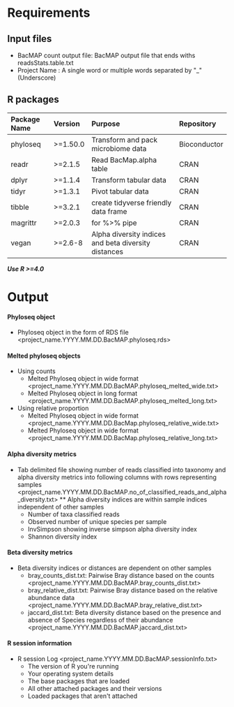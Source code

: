 

# Requirements

## Input files
* BacMAP count output file: BacMAP output file that ends withs readsStats.table.txt 
* Project Name : A single word or multiple words separated by "_" (Underscore)
## R packages

| Package Name | Version | Purpose  | Repository
|:--|:--|:--|:--|
|phyloseq  | >=1.50.0 | Transform and pack microbiome data | Bioconductor
|readr  | >=2.1.5 | Read BacMap.alpha table | CRAN
|dplyr  | >=1.1.4 | Transform tabular data | CRAN
|tidyr  | >=1.3.1 | Pivot tabular data  | CRAN
| tibble | >=3.2.1 | create tidyverse friendly data frame | CRAN
| magrittr | >=2.0.3 | for %>% pipe | CRAN
| vegan | >=2.6-8 | Alpha diversity indices and beta diversity distances| CRAN

***Use R >=4.0***

# Output 

#### Phyloseq object
- Phyloseq object in the form of RDS file <project_name.YYYY.MM.DD.BacMAP.phyloseq.rds>
#### Melted phyloseq objects
- Using counts
	- Melted Phyloseq object in wide format <project_name.YYYY.MM.DD.BacMAP.phyloseq_melted_wide.txt>
	- Melted Phyloseq object in long format <project_name.YYYY.MM.DD.BacMAP.phyloseq_melted_long.txt>
- Using relative proportion
	- Melted Phyloseq object in wide format <project_name.YYYY.MM.DD.BacMap.phyloseq_relative_wide.txt>
	- Melted Phyloseq object in wide format <project_name.YYYY.MM.DD.BacMap.phyloseq_relative_long.txt>
#### Alpha diversity metrics
- Tab delimited file showing number of reads classified into taxonomy and alpha diversity metrics into following columns with rows representing samples <project_name.YYYY.MM.DD.BacMAP.no_of_classified_reads_and_alpha_diversity.txt>
** Alpha diversity indices are within sample indices independent of other samples
	- Number of taxa classified reads 
	- Observed number of unique species per sample 
	- InvSimpson showing inverse simpson alpha diversity index
	- Shannon diversity index
#### Beta diversity metrics
-  Beta diversity indices or distances are dependent on other samples
	- bray_counts_dist.txt: Pairwise Bray distance based on the counts  <project_name.YYYY.MM.DD.BacMAP.bray_counts_dist.txt>
	- bray_relative_dist.txt: Pairwise Bray distance based on the relative abundance data <project_name.YYYY.MM.DD.BacMAP.bray_relative_dist.txt>
	- jaccard_dist.txt: Beta diversity distance based on the presence and absence of Species regardless of their abundance <project_name.YYYY.MM.DD.BacMAP.jaccard_dist.txt>


#### R session information
 - R session Log <project_name.YYYY.MM.DD.BacMAP.sessionInfo.txt>
	- The version of R you're running
	- Your operating system details
	- The base packages that are loaded
	- All other attached packages and their versions
	- Loaded packages that aren't attached